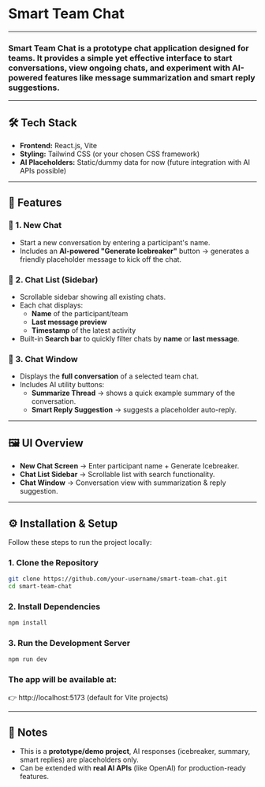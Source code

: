 # Smart Team Chat
---
### Smart Team Chat is a prototype chat application designed for teams. It provides a simple yet effective interface to start conversations, view ongoing chats, and experiment with **AI-powered features** like message summarization and smart reply suggestions. 
---
## 🛠️ Tech Stack

- **Frontend:** React.js, Vite  
- **Styling:** Tailwind CSS (or your chosen CSS framework)  
- **AI Placeholders:** Static/dummy data for now (future integration with AI APIs possible)  
---

## 🚀 Features

### 🔹 1. New Chat
- Start a new conversation by entering a participant's name.  
- Includes an **AI-powered "Generate Icebreaker"** button → generates a friendly placeholder message to kick off the chat.  

### 🔹 2. Chat List (Sidebar)
- Scrollable sidebar showing all existing chats.  
- Each chat displays:  
  - **Name** of the participant/team  
  - **Last message preview**  
  - **Timestamp** of the latest activity  
- Built-in **Search bar** to quickly filter chats by **name** or **last message**.  

### 🔹 3. Chat Window
- Displays the **full conversation** of a selected team chat.  
- Includes AI utility buttons:  
  - **Summarize Thread** → shows a quick example summary of the conversation.  
  - **Smart Reply Suggestion** → suggests a placeholder auto-reply.  

---

## 🖼️ UI Overview

- **New Chat Screen** → Enter participant name + Generate Icebreaker.  
- **Chat List Sidebar** → Scrollable list with search functionality.  
- **Chat Window** → Conversation view with summarization & reply suggestion.  

---

## ⚙️ Installation & Setup

Follow these steps to run the project locally:

### 1. Clone the Repository
```bash
git clone https://github.com/your-username/smart-team-chat.git
cd smart-team-chat
```
### 2. Install Dependencies
```bash
npm install
```

### 3. Run the Development Server
```bash
npm run dev
```

### The app will be available at:
👉 http://localhost:5173 (default for Vite projects)

---

## 📌 Notes
- This is a **prototype/demo project**, AI responses (icebreaker, summary, smart replies) are placeholders only.  
- Can be extended with **real AI APIs** (like OpenAI) for production-ready features.  
